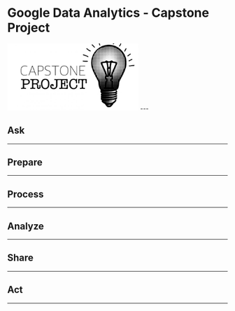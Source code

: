 # **Google Data Analytics - Capstone Project**
<img src="capstone_project_image.jpg" alt="drawing" width="300"/>
---

## Ask
---

## Prepare
---

## Process
---

## Analyze
---

## Share
---

## Act
---
